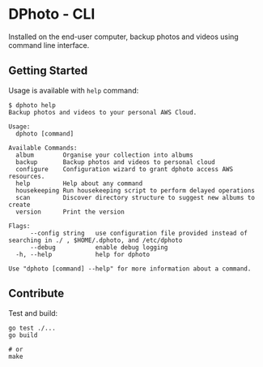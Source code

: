 DPhoto - CLI
====================================

Installed on the end-user computer, backup photos and videos using command line interface.

Getting Started
------------------------------------

Usage is available with `help` command:

```
$ dphoto help
Backup photos and videos to your personal AWS Cloud.

Usage:
  dphoto [command]

Available Commands:
  album        Organise your collection into albums
  backup       Backup photos and videos to personal cloud
  configure    Configuration wizard to grant dphoto access AWS resources.
  help         Help about any command
  housekeeping Run housekeeping script to perform delayed operations
  scan         Discover directory structure to suggest new albums to create
  version      Print the version

Flags:
      --config string   use configuration file provided instead of searching in ./ , $HOME/.dphoto, and /etc/dphoto
      --debug           enable debug logging
  -h, --help            help for dphoto

Use "dphoto [command] --help" for more information about a command.
```

Contribute
------------------------------------

Test and build:

    go test ./...
    go build

    # or
    make